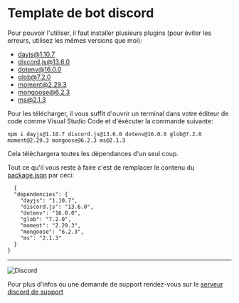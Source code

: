 # Template de bot discord

Pour pouvoir l'utiliser, il faut installer plusieurs plugins (pour éviter les erreurs, utilisez les mêmes versions que moi):  
  - dayjs@1.10.7  
  - discord.js@13.6.0  
  - dotenv@16.0.0  
  - glob@7.2.0  
  - moment@2.29.3  
  - mongoose@6.2.3  
  - ms@2.1.3  

Pour les télécharger, il vous suffit d'ouvrir un terminal dans votre éditeur de code comme Visual Studio Code et d'éxécuter la commande suivante:
```
npm i dayjs@1.10.7 discord.js@13.6.0 dotenv@16.0.0 glob@7.2.0 moment@2.29.3 mongoose@6.2.3 ms@2.1.3
```

Cela téléchargera toutes les dépendances d'un seul coup.

Tout ce qu'il vous reste à faire c'est de remplacer le contenu du [package.json](package.json) par ceci:
```
  {
  "dependencies": {
    "dayjs": "1.10.7",
    "discord.js": "13.6.0",
    "dotenv": "16.0.0",
    "glob": "7.2.0",
    "moment": "2.29.3",
    "mongoose": "6.2.3",
    "ms": "2.1.3"
  }
}
```

----

![Discord](https://i.discord.fr/PSS.png)

Pour plus d'infos ou une demande de support rendez-vous sur le [serveur discord de support](https://discord.gg/pZZRdMJvpN)
